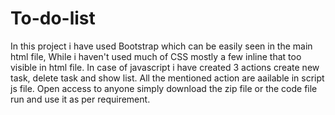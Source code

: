 # To-do-list
In this project i have used Bootstrap which can be easily seen in the main html file, 
While i haven't used much of CSS mostly a few inline that too visible in html file.
In case of javascript i have created 3 actions create new task, delete task and show list.
All the mentioned action are aailable in script js file.
Open access to anyone simply download the zip file or the code file run and use it as per requirement.
